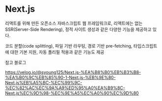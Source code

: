 # Next.js

리액트를 위해 만든 오픈소스 자바스크립트 웹 프레임워크로, 리액트에는 없는 SSR(Server-Side Rendering), 정적 사이트 생성과 같은 다양한 기능을 제공하고 있다.

코드 분할(code splitting), 파일 기반 라우팅, 경로 기반 pre-fetching, 타입스크립트에 대한 기본 지원, 자동 폴리필 적용과 같은 기능도 제공

참고 블로그

https://velog.io/@syoung125/Next.js-%EA%B8%B0%EB%B3%B8-%EA%B0%9C%EB%85%90-1-Next.js-%EB%9E%80-Next.js%EB%A5%BC-%EC%99%9C-%EC%82%AC%EC%9A%A9%ED%95%A0%EA%B9%8C-Next.js%EC%9D%98-%EC%9E%A5%EC%A0%90%EC%9D%80